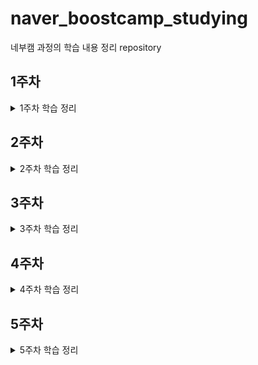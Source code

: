 # naver_boostcamp_studying
네부캠 과정의 학습 내용 정리 repository

## 1주차
<details>
<summary>1주차 학습 정리</summary>

+ [ActivityLifecycle](https://github.com/uselessnaming/naver_boostcamp_studying/blob/main/XML/ActivityLifecycle.md)
+ [Button Events](https://github.com/uselessnaming/naver_boostcamp_studying/blob/main/XML/Button%20Events.md)
+ [Custom View 생성 과정](https://github.com/uselessnaming/naver_boostcamp_studying/blob/main/XML/Custom%20View%20%EC%83%9D%EC%84%B1%20%EC%A0%95%EB%A6%AC.md)
+ [Fragment](https://github.com/uselessnaming/naver_boostcamp_studying/blob/main/XML/Fragment.md)
+ [Layout](https://github.com/uselessnaming/naver_boostcamp_studying/blob/main/XML/Layout.md)
+ [Parcelable vs Serializable](https://github.com/uselessnaming/naver_boostcamp_studying/blob/main/kotlin/Parcelable%20vs%20Serializable.md)
+ [Service](https://github.com/uselessnaming/naver_boostcamp_studying/blob/main/XML/Service.md)
+ [Intent 정리](https://github.com/uselessnaming/naver_boostcamp_studying/blob/main/XML/intent%20%EC%A0%95%EB%A6%AC.md)
</details>

## 2주차
<details>
<summary>2주차 학습 정리</summary>

## Compose
+ [@Composable](https://github.com/uselessnaming/naver_boostcamp_studying/blob/main/Jetpack%20Compose/%40Composable.md)
+ [Composable 수명 주기](https://github.com/uselessnaming/naver_boostcamp_studying/blob/main/Jetpack%20Compose/Composable%20%EC%88%98%EB%AA%85%20%EC%A3%BC%EA%B8%B0.md)
+ [Compose 단계](https://github.com/uselessnaming/naver_boostcamp_studying/blob/main/Jetpack%20Compose/Compose%20%EB%8B%A8%EA%B3%84.md)
+ [Dynamic Color](https://github.com/uselessnaming/naver_boostcamp_studying/blob/main/Jetpack%20Compose/Dynamic%20Color.md)
+ [Jetpack Compose](https://github.com/uselessnaming/naver_boostcamp_studying/blob/main/Jetpack%20Compose/Jetpack%20Compose.md)
+ [LazyColumn, LazyRow](https://github.com/uselessnaming/naver_boostcamp_studying/blob/main/Jetpack%20Compose/LazyRow%2C%20LazyColumn.md)
+ [Material Theme](https://github.com/uselessnaming/naver_boostcamp_studying/blob/main/Jetpack%20Compose/MaterialTheme.md)
+ [Modifier](https://github.com/uselessnaming/naver_boostcamp_studying/blob/main/Jetpack%20Compose/Modifier.md)
+ [Navigation Drawer](https://github.com/uselessnaming/naver_boostcamp_studying/blob/main/Jetpack%20Compose/Navigation%20Drawer.md)
+ [Navigation Rail](https://github.com/uselessnaming/naver_boostcamp_studying/blob/main/Jetpack%20Compose/Navigation%20Rail.md)
+ [Navigation2](https://github.com/uselessnaming/naver_boostcamp_studying/blob/main/Jetpack%20Compose/Navigation2.md)
+ [Navigation3](https://github.com/uselessnaming/naver_boostcamp_studying/blob/main/Jetpack%20Compose/Navigation3.md)
+ [Remember vs RememberSaveable](https://github.com/uselessnaming/naver_boostcamp_studying/blob/main/Jetpack%20Compose/Remember%EA%B3%BC%20RememberSaveable.md)
+ [Scaffold](https://github.com/uselessnaming/naver_boostcamp_studying/blob/main/Jetpack%20Compose/Scaffold.md)
+ [Surface](https://github.com/uselessnaming/naver_boostcamp_studying/blob/main/Jetpack%20Compose/Surface.md)
+ [TextField](https://github.com/uselessnaming/naver_boostcamp_studying/blob/main/Jetpack%20Compose/TextField.md)
+ [UDF 패턴](https://github.com/uselessnaming/naver_boostcamp_studying/blob/main/Jetpack%20Compose/UDF%20%ED%8C%A8%ED%84%B4.md)
+ [Remember vs MutableState](https://github.com/uselessnaming/naver_boostcamp_studying/blob/main/Jetpack%20Compose/remember%EA%B3%BC%20mutable%20state.md)
+ [Vector Resource vs Painter Resource](https://github.com/uselessnaming/naver_boostcamp_studying/blob/main/Jetpack%20Compose/vectorResource%20vs%20painterResource.md)
+ [Material Theme 색상](https://github.com/uselessnaming/naver_boostcamp_studying/blob/main/Jetpack%20Compose/Material%20Theme%20%EC%83%89%EC%83%81.md)

## android
+ [SVG vs PNG](https://github.com/uselessnaming/naver_boostcamp_studying/blob/main/android/Svg%20vs%20Png.md)

## Annotation
+ [OptIn](https://github.com/uselessnaming/naver_boostcamp_studying/blob/main/annotation/OptIn.md)
+ [Res](https://github.com/uselessnaming/naver_boostcamp_studying/blob/main/annotation/Res.md)

## error
+ [cant be saved using the current SaveableStateRegistry](https://github.com/uselessnaming/naver_boostcamp_studying/blob/main/error/cannot%20be%20saved%20using%20the%20current%20SaveableStateRegistry.md)

## kotlin
+ [inline 함수](https://github.com/uselessnaming/naver_boostcamp_studying/blob/main/kotlin/Inline%20%ED%95%A8%EC%88%98.md)
+ [함수 호출 vs 함수 참조](https://github.com/uselessnaming/naver_boostcamp_studying/blob/main/kotlin/%EC%A0%90%20%EC%97%B0%EC%82%B0%20vs%20%EB%8D%94%EB%B8%94%20%EC%BD%9C%EB%A1%A0%20%EC%97%B0%EC%82%B0.md)

## warning
+ [Property will not be serialized into a 'Parcel'](https://github.com/uselessnaming/naver_boostcamp_studying/blob/main/warning/Property%20will%20not%20be%20serialized%20into%20a%20'Parcel'.md)

</details>

## 3주차
<details>
<summary>3주차 학습 정리</summary>

## Jetpack Compsoe
+ [MaterialTheme 추가 학습](https://github.com/uselessnaming/naver_boostcamp_studying/blob/main/Jetpack%20Compose/MaterialTheme.md)

## android
+ [Flow와 LiveData 학습](https://github.com/uselessnaming/naver_boostcamp_studying/blob/main/android/LiveData%20vs%20Flow.md)
+ [target sdk 버전과 compile sdk 버전](https://github.com/uselessnaming/naver_boostcamp_studying/blob/main/android/targetSdk%20VS%20compileSdk.md)

## kotlin
+ [inline 함수를 왜 row, column에서 사용하는 가에 대한 대답](https://github.com/uselessnaming/naver_boostcamp_studying/blob/main/kotlin/Inline%20%ED%95%A8%EC%88%98.md)

</details>

## 4주차
<details>
<summary>4주차 학습 정리</summary>

## 추가 학습 자료
+ [클린 코딩 발표 자료](https://docs.google.com/presentation/d/16c7_CkJO-lT2P0jbUG-NfM2ty9vGstteswGBqKFtA7o/edit?slide=id.g261f0782c07_0_0#slide=id.g261f0782c07_0_0)

## Jetpack Compose
+ [State-base TextField](https://github.com/uselessnaming/naver_boostcamp_studying/blob/main/Jetpack%20Compose/TextField.md)
> State-Base TextField를 사용하면 커서 위치와 같은 세세한 조작을 할 수 있다

+ [debounce](https://github.com/uselessnaming/naver_boostcamp_studying/blob/main/Jetpack%20Compose/debounce.md)
> 마지막 이벤트 발생 이후, 일정 시간 동안 추가로 발생하는 이벤트가 없다면 마지막으로 발생한 이벤트를 방출한다

+ [snapshot flow](https://github.com/uselessnaming/naver_boostcamp_studying/blob/main/Jetpack%20Compose/snapshot%20flow.md)
> UI 상태에 따른 비동기 작업을 연결할 때 사용한다
> Snapshot의 상태 변화를 Flow로 관찰할 때 사용

## XML
+ [Fragment lifecycle 및 주의 사항 보충](https://github.com/uselessnaming/naver_boostcamp_studying/blob/main/XML/Fragment.md)
> Fragment에서는 Fragment와 Fragment View 생명주기가 별도로 존재한다
> Fragment에서 binding을 null로 초기화 하고, onCreateView에서는 할당, onDestroyView에서는 제거하는 방식을 통해 GC가 수집해갈 수 있도록 한다

+ [Fragment Binding 관련 중복 코드 개선](https://github.com/uselessnaming/naver_boostcamp_studying/blob/main/XML/Fragment%20binding%20%ED%95%A0%EB%8B%B9%20%EC%A4%91%EB%B3%B5%20%EC%BD%94%EB%93%9C%20%EA%B0%9C%EC%84%A0.md)
> Fragment에서 binding할 때마다 중복적으로 발생하는 코드를 개선하기 위한 방안
> 1. BaseFragment 정의
> 2. AutoClearedValue 클래스 정의
> 3. 외부 라이브러리 활

## Android
+ [Activity Result Contracts](https://github.com/uselessnaming/naver_boostcamp_studying/blob/main/android/ActivityResultContracts.md)
> Intent를 기반의 작업이나 권한 요청 등 여러 작업을 간단하고 안전하게 처리할 수 있도록 도와주는 API

+ [아키텍처](https://github.com/uselessnaming/naver_boostcamp_studying/blob/main/android/architecture.md)
> 기본적으로 UI Layer와 Data Layer로 구분
> UI Layer: 앱 데이터를 보여주는 UI와 상태를 관리하는 State Holder로 구성
> Data Layer: 앱 데이터를 관리하며, 앱 전역에 데이터를 나눠

+ [JAVA URI와 Adnroid Uri](https://github.com/uselessnaming/naver_boostcamp_studying/blob/main/android/URI%20%EB%9D%BC%EC%9D%B4%EB%B8%8C%EB%9F%AC%EB%A6%AC.md)
> Java는 Serializable을 상속, 안드로이드는 Parcelabel을 상속
> Data Layer에서는 순수 코틀린으로 동작하는 데 안드로이드에 종속되어 있는 Uri를 사용하면 단위 테스트에서 Mocking 작업이 별도로 필요해 번거롭다

## Design Pattern
+ [Observer 패턴](https://github.com/uselessnaming/naver_boostcamp_studying/blob/main/design%20pattern/%EC%98%B5%EC%A0%80%EB%B2%84%20%ED%8C%A8%ED%84%B4.md)
> 하나의 대상에 대해 하나 혹은 그 이상의 관찰자를 두는 패턴
> 대상에서 발생한 이벤트를 관찰자가 처리한다
> 대상의 상태 변화를 여러 관찰자에게 알려, 객체 간의 결합도를 낮춰주기 위한 패턴

+ [Repository 패턴](https://github.com/uselessnaming/naver_boostcamp_studying/blob/main/design%20pattern/Repository%20%ED%8C%A8%ED%84%B4.md)
> Data 출처와 상관없이 동일한 인터페이스로 접근할 수 있도록 하는 패턴

+ [Facade 패턴](https://github.com/uselessnaming/naver_boostcamp_studying/blob/main/design%20pattern/Facade%20%ED%8C%A8%ED%84%B4.md)
> 복잡한 클래스들의 관계를 인터페이스로 추상화하여 내부 동작을 몰라도 사용할 수 있도록 하는 디자인 패턴
> 집약화하기 위한 패

## Kotlin
+ [자료 구조 - Stack](https://github.com/uselessnaming/naver_boostcamp_studying/blob/main/kotlin/%EC%9E%90%EB%A3%8C%EA%B5%AC%EC%A1%B0.md)
> Stack을 구성할 때 Deque 인터페이스를 구현하는 ArrayDeque을 사용한다
> Array<Vector>로 구성된 Stack은 Deque보다 비효율적
> ArrayDeque는 resizable circular array로 마지막 요소 추가 시 앞 자리를 확인하여 있다면 앞에다가 데이터를 추가하는 방식으로 효율성을 늘렸다

+ [Array vs List](https://github.com/uselessnaming/naver_boostcamp_studying/blob/main/kotlin/Array%20vs%20List.md)
> Array는 메모리 구조상 연속적, List는 비연속적
> Array는 요소 접근이 빠름, List는 포인터 구조로 되어있어 느림
> Array는 삭제 삽입이 느림, List는 삽입 삭제가 빠름름

</details>

## 5주차
<details>
<summary>5주차 학습 정리</summary>

## CS
+ [REST API](https://github.com/uselessnaming/naver_boostcamp_studying/blob/main/CS/REST%20API.md)
> HTTP 메소드(행위)와 자원(URI), 그리고 표현으록 구성
> 특징: Uniform, Stateless, Caching, Self-descriptiveness, Client-Server, 계층형 구조

+ [URI vs URL](https://github.com/uselessnaming/naver_boostcamp_studying/blob/main/CS/URI%20vs%20URL.md)
> URI는 Uniform Resource Identifier, URL은 Uniform Resource Location
> URI는 리소스에 대한 식별자, URL은 리소스에 대한 위치 식별자
> URI가 URL보다 더 큰 범

## XML
+ [FrameLayout](https://github.com/uselessnaming/naver_boostcamp_studying/blob/main/XML/FrameLayout.md)
> 여러 개의 자식들을 추가할 수는 있으나, 순차적으로 Stack처럼 쌓임
> 보통 하나의 뷰를 교체해서 사용하는 식으로 사용한다

## Android
+ [LiveData](https://github.com/uselessnaming/naver_boostcamp_studying/blob/main/android/LiveData.md)
> 관찰 가능한 데이터 홀더 클래스 / lifecycle을 인식한다
> LiveData에 대한 옵저버를 등록하고, LiveData의 값이 변경된다면 구독하고 있는 observer들에게 이를 알린다. observer들은 이 이벤트를 처리한다
> Observer는 어떤 lifecycle에 결합되어 있으며, `STARTED` 혹은 `RESUMED` 상태일때만 활성 상태로 간주하며 알림을 받는다

+ [Network Library](https://github.com/uselessnaming/naver_boostcamp_studying/blob/main/android/Network%20%EC%97%B0%EA%B2%B0%20%EB%9D%BC%EC%9D%B4%EB%B8%8C%EB%9F%AC%EB%A6%AC.md)
> HttpUrlConnection 클래스 사용
>> URL 마다 openConenction 명령으로 연결을 해야 한다
>> timeout 등 세세한 설정을 다 해줘야 한다
> Retrofit 클래스 사용
>> 내부적인 동작을 자동적으로 넘겨준다
>> Interceptor를 활용해 공통 헤더를 넘길 수 있다
>> 한 번 생성하면 해당 URL을 기반으로 연결되는 처리를 계속 할 수 있다
>> 좀 더 직관적이다

+ [ViewModel에서 init 블록을 사용한 상태 초기화](https://github.com/uselessnaming/naver_boostcamp_studying/blob/main/android/ViewModel%20init%20%EB%B8%94%EB%A1%9D.md)
> ViewModel 생성 자체와 강한 응집도를 갖는다
> 따라서 기능 단위 테스트 코드 작성이 어려워진다
> Lazy Observing을 활용하여 내가 데이터가 필요할 때 데이터를 수집하거나 관찰하는 것으로 해결하자

## Design Pattern
+ [Adapter 패턴](https://github.com/uselessnaming/naver_boostcamp_studying/blob/main/design%20pattern/Adapter%20%ED%8C%A8%ED%84%B4.md)
> Adapter 패턴은 관리를 위임하는 것이다
> A 클래스와 B 클래스가 있을 때 A 클래스가 Adapter 클래스를 통해서 B 클래스를 조작하게 된다
> 따라서 A 클래스는 B 클래스와 관련된 것을 모두 모르고, Adapter 클래스의 동작만을 알게 되어 Adapter 클래스의 동작만 호출하는 방식이
</details>
